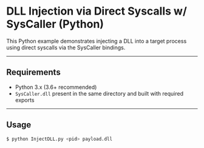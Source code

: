 # DLL Injection via Direct Syscalls w/ SysCaller (Python)

This Python example demonstrates injecting a DLL into a target process using direct syscalls via the SysCaller bindings.

---

## Requirements

- Python 3.x (3.6+ recommended)
- `SysCaller.dll` present in the same directory and built with required exports

---

## Usage

```bash
$ python InjectDLL.py <pid> payload.dll
